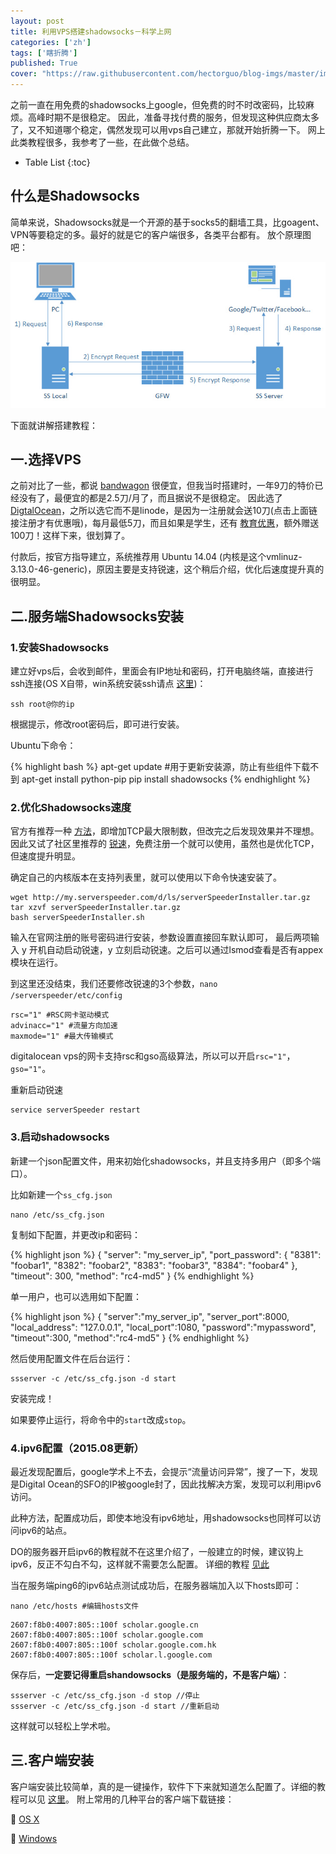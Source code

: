 ```yaml
---
layout: post
title: 利用VPS搭建shadowsocks－科学上网
categories: ['zh']
tags: ['瞎折腾']
published: True
cover: "https://raw.githubusercontent.com/hectorguo/blog-imgs/master/img/20190608235059.png"
---
```

之前一直在用免费的shadowsocks上google，但免费的时不时改密码，比较麻烦。高峰时期不是很稳定。
因此，准备寻找付费的服务，但发现这种供应商太多了，又不知道哪个稳定，偶然发现可以用vps自己建立，那就开始折腾一下。
网上此类教程很多，我参考了一些，在此做个总结。

* Table List
{:toc}

## 什么是Shadowsocks

简单来说，Shadowsocks就是一个开源的基于socks5的翻墙工具，比goagent、VPN等要稳定的多。最好的就是它的客户端很多，各类平台都有。
放个原理图吧：

![shadowsocks](https://raw.githubusercontent.com/hectorguo/blog-imgs/master/img/20190608235114.png)

下面就讲解搭建教程：

## 一.选择VPS

之前对比了一些，都说 [bandwagon](https://bandwagonhost.com/) 很便宜，但我当时搭建时，一年9刀的特价已经没有了，最便宜的都是2.5刀/月了，而且据说不是很稳定。
因此选了 [DigtalOcean](https://www.digitalocean.com/?refcode=f22733284078)，之所以选它而不是linode，是因为一注册就会送10刀(点击上面链接注册才有优惠哦)，每月最低5刀，而且如果是学生，还有 [教育优惠](https://education.github.com/pack)，额外赠送100刀！这样下来，很划算了。

付款后，按官方指导建立，系统推荐用 Ubuntu 14.04 (内核是这个vmlinuz-3.13.0-46-generic)，原因主要是支持锐速，这个稍后介绍，优化后速度提升真的很明显。

## 二.服务端Shadowsocks安装

### 1.安装Shadowsocks

建立好vps后，会收到邮件，里面会有IP地址和密码，打开电脑终端，直接进行ssh连接(OS X自带，win系统安装ssh请点 [这里](http://www.vpser.net/other/putty-ssh-linux-vps.html))：

```
ssh root@你的ip
```

根据提示，修改root密码后，即可进行安装。

Ubuntu下命令：

{% highlight bash %}
apt-get update #用于更新安装源，防止有些组件下载不到
apt-get install python-pip
pip install shadowsocks
{% endhighlight %}

### 2.优化Shadowsocks速度

官方有推荐一种 [方法](http://shadowsocks.org/en/config/advanced.html)，即增加TCP最大限制数，但改完之后发现效果并不理想。
因此又试了社区里推荐的 [锐速](http://www.serverspeeder.com/)，免费注册一个就可以使用，虽然也是优化TCP，但速度提升明显。

确定自己的内核版本在支持列表里，就可以使用以下命令快速安装了。

```
wget http://my.serverspeeder.com/d/ls/serverSpeederInstaller.tar.gz
tar xzvf serverSpeederInstaller.tar.gz
bash serverSpeederInstaller.sh
```

输入在官网注册的账号密码进行安装，参数设置直接回车默认即可，
最后两项输入 y 开机自动启动锐速，y 立刻启动锐速。之后可以通过lsmod查看是否有appex模块在运行。

到这里还没结束，我们还要修改锐速的3个参数，`nano /serverspeeder/etc/config`

```
rsc="1" #RSC网卡驱动模式  
advinacc="1" #流量方向加速  
maxmode="1" #最大传输模式
```

digitalocean vps的网卡支持rsc和gso高级算法，所以可以开启`rsc="1"`，`gso="1"`。

重新启动锐速

```
service serverSpeeder restart
```

### 3.启动shadowsocks

新建一个json配置文件，用来初始化shadowsocks，并且支持多用户（即多个端口）。

比如新建一个`ss_cfg.json`

```
nano /etc/ss_cfg.json
```

复制如下配置，并更改ip和密码：

{% highlight json %}
{
    "server": "my_server_ip",
    "port_password": {
        "8381": "foobar1",
        "8382": "foobar2",
        "8383": "foobar3",
        "8384": "foobar4"
    },
    "timeout": 300,
    "method": "rc4-md5"
}
{% endhighlight %}

单一用户，也可以选用如下配置：

{% highlight json %}
{
    "server":"my_server_ip",
    "server_port":8000,
    "local_address": "127.0.0.1",
    "local_port":1080,
    "password":"mypassword",
    "timeout":300,
    "method":"rc4-md5"
}
{% endhighlight %}

然后使用配置文件在后台运行：

```
ssserver -c /etc/ss_cfg.json -d start
```

安装完成！

如果要停止运行，将命令中的`start`改成`stop`。

### 4.ipv6配置（2015.08更新）
最近发现配置后，google学术上不去，会提示“流量访问异常”，搜了一下，发现是Digital Ocean的SFO的IP被google封了，因此找解决方案，发现可以利用ipv6访问。

此种方法，配置成功后，即使本地没有ipv6地址，用shadowsocks也同样可以访问ipv6的站点。

DO的服务器开启ipv6的教程就不在这里介绍了，一般建立的时候，建议钩上ipv6，反正不勾白不勾，这样就不需要怎么配置。
详细的教程 [见此](https://www.digitalocean.com/community/tutorials/how-to-enable-ipv6-for-digitalocean-droplets)

当在服务端ping6的ipv6站点测试成功后，在服务器端加入以下hosts即可：

```
nano /etc/hosts #编辑hosts文件
```

```
2607:f8b0:4007:805::100f scholar.google.cn
2607:f8b0:4007:805::100f scholar.google.com
2607:f8b0:4007:805::100f scholar.google.com.hk
2607:f8b0:4007:805::100f scholar.l.google.com
```

保存后，**一定要记得重启shandowsocks（是服务端的，不是客户端）**：

```
ssserver -c /etc/ss_cfg.json -d stop //停止
ssserver -c /etc/ss_cfg.json -d start //重新启动
```

这样就可以轻松上学术啦。

## 三.客户端安装

客户端安装比较简单，真的是一键操作，软件下下来就知道怎么配置了。详细的教程可以见 [这里](http://www.ishadowsocks.com/)。
附上常用的几种平台的客户端下载链接：

<span class="iconfont">&#xe926;</span> [OS X](http://sourceforge.net/projects/shadowsocksgui/files/dist/ShadowsocksX-2.6.3.dmg)  

<span class="iconfont">&#xe928;</span> [Windows](http://sourceforge.net/projects/shadowsocksgui/files/dist/Shadowsocks-win-dotnet4.0-2.3.1.zip)

